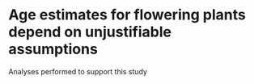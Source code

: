 # Age estimates for flowering plants depend on unjustifiable assumptions

Analyses performed to support this study

